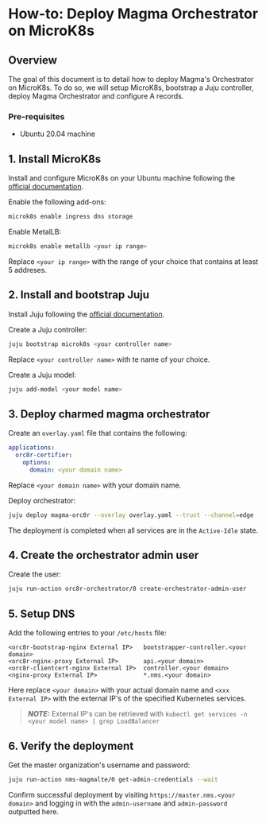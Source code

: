 # How-to: Deploy Magma Orchestrator on MicroK8s

## Overview

The goal of this document is to detail how to deploy Magma's Orchestrator on MicroK8s. To do so,
we will setup MicroK8s, bootstrap a Juju controller, deploy Magma Orchestrator and configure A
records.

### Pre-requisites

- Ubuntu 20.04 machine

## 1. Install MicroK8s

Install and configure MicroK8s on your Ubuntu machine following the
[official documentation](https://microk8s.io/docs/getting-started).

Enable the following add-ons:

```bash
microk8s enable ingress dns storage
```

Enable MetalLB:

```bash
microk8s enable metallb <your ip range>
```

Replace `<your ip range>` with the range of your choice that contains at least 5 addreses.

## 2. Install and bootstrap Juju

Install Juju following the [official documentation](https://juju.is/docs/olm/installing-juju).

Create a Juju controller:

```bash
juju bootstrap microk8s <your controller name>
```

Replace `<your controller name>` with te name of your choice.

Create a Juju model:

```bash
juju add-model <your model name>
```

## 3. Deploy charmed magma orchestrator

Create an `overlay.yaml` file that contains the following:

```yaml
applications:
  orc8r-certifier:
    options:
      domain: <your domain name>
```

Replace `<your domain name>` with your domain name.

Deploy orchestrator:

```bash
juju deploy magma-orc8r --overlay overlay.yaml --trust --channel=edge
```

The deployment is completed when all services are in the `Active-Idle` state.

## 4. Create the orchestrator admin user

Create the user:

```bash
juju run-action orc8r-orchestrator/0 create-orchestrator-admin-user
```

## 5. Setup DNS

Add the following entries to your `/etc/hosts` file:

```text
<orc8r-bootstrap-nginx External IP>   bootstrapper-controller.<your domain>
<orc8r-nginx-proxy External IP>       api.<your domain>
<orc8r-clientcert-nginx External IP>  controller.<your domain>
<nginx-proxy External IP>             *.nms.<your domain>
```

Here replace `<your domain>` with your actual domain name and `<xxx External IP>` with the external
IP's of the specified Kubernetes services.

> **_NOTE:_** External IP's can be retrieved with `kubectl get services -n <your model name> | grep LoadBalancer `


## 6. Verify the deployment

Get the master organization's username and password:

```bash
juju run-action nms-magmalte/0 get-admin-credentials --wait
```

Confirm successful deployment by visiting `https://master.nms.<your domain>` and logging in
with the `admin-username` and `admin-password` outputted here.
